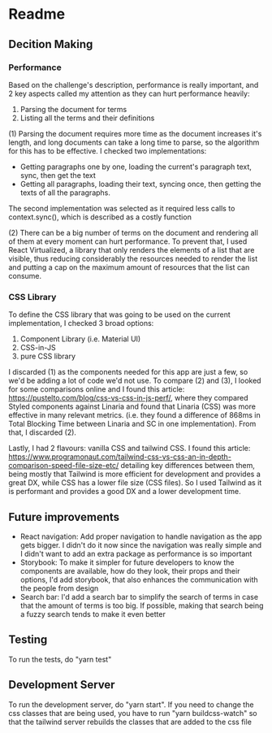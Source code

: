# Readme

## Decition Making

### Performance

Based on the challenge's description, performance is really important, and 2 key aspects called my attention as they can hurt performance heavily:
1. Parsing the document for terms
2. Listing all the terms and their definitions

(1) Parsing the document requires more time as the document increases it's length, and long documents can take a long time to parse, so the algorithm for this has to be effective. I checked two implementations: 
- Getting paragraphs one by one, loading the current's paragraph text, sync, then get the text
- Getting all paragraphs, loading their text, syncing once, then getting the texts of all the paragraphs.

The second implementation was selected as it required less calls to context.sync(), which is described as a costly function

(2) There can be a big number of terms on the document and rendering all of them at every moment can hurt performance. To prevent that, I used React Virtualized, a library that only renders the elements of a list that are visible, thus reducing considerably the resources needed to render the list and putting a cap on the maximum amount of resources that the list can consume.

### CSS Library

To define the CSS library that was going to be used on the current implementation, I checked 3 broad options: 
1. Component Library (i.e. Material UI)
2. CSS-in-JS
3. pure CSS library

I discarded (1) as the components needed for this app are just a few, so we'd be adding a lot of code we'd not use. To compare (2) and (3), I looked for some comparisons online and I found this article: https://pustelto.com/blog/css-vs-css-in-js-perf/, where they compared Styled components against Linaria and found that Linaria (CSS) was more effective in many relevant metrics. (i.e. they found a difference of 868ms in Total Blocking Time between Linaria and SC in one implementation). From that, I discarded (2). 

Lastly, I had 2 flavours: vanilla CSS and tailwind CSS. I found this article: https://www.programonaut.com/tailwind-css-vs-css-an-in-depth-comparison-speed-file-size-etc/ detailing key differences between them, being mostly that Tailwind is more efficient for development and provides a great DX, while CSS has a lower file size (CSS files). So I used Tailwind as it is performant and provides a good DX and a lower development time.

## Future improvements

- React navigation: Add proper navigation to handle navigation as the app gets bigger. I didn't do it now since the navigation was really simple and I didn't want to add an extra package as performance is so important
- Storybook: To make it simpler for future developers to know the components are available, how do they look, their props and their options, I'd add storybook, that also enhances the communication with the people from design
- Search bar: I'd add a search bar to simplify the search of terms in case that the amount of terms is too big. If possible, making that search being a fuzzy search tends to make it even better

## Testing

To run the tests, do "yarn test"

## Development Server

To run the development server, do "yarn start". If you need to change the css classes that are being used, you have to run "yarn buildcss-watch" so that the tailwind server rebuilds the classes that are added to the css file
